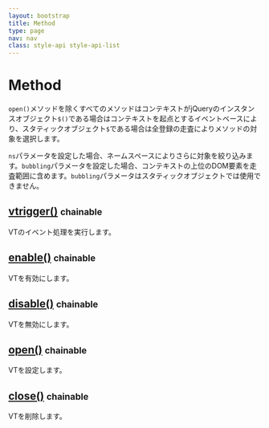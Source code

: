 ```yaml
---
layout: bootstrap
title: Method
type: page
nav: nav
class: style-api style-api-list
---
```


# Method
`open()`メソッドを除くすべてのメソッドはコンテキストがjQueryのインスタンスオブジェクト`$()`である場合はコンテキストを起点とするイベントベースにより、スタティックオブジェクト`$`である場合は全登録の走査によりメソッドの対象を選択します。

`ns`パラメータを設定した場合、ネームスペースによりさらに対象を絞り込みます。`bubbling`パラメータを設定した場合、コンテキストの上位のDOM要素を走査範囲に含めます。`bubbling`パラメータはスタティックオブジェクトでは使用できません。

## [vtrigger()](api/method/vtrigger/) <small><span class="label label-info">chainable</span></small>
VTのイベント処理を実行します。

## [enable()](api/method/enable/) <small><span class="label label-info">chainable</span></small>
VTを有効にします。

## [disable()](api/method/disable/) <small><span class="label label-info">chainable</span></small>
VTを無効にします。

## [open()](api/method/open/) <small><span class="label label-info">chainable</span></small>
VTを設定します。

## [close()](api/method/close/) <small><span class="label label-info">chainable</span></small>
VTを削除します。
